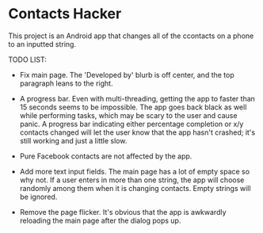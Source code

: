 Contacts Hacker
===============

This project is an Android app that changes all of the ccontacts on a phone to an inputted string.

TODO LIST:
- Fix main page. The 'Developed by' blurb is off center, and the top paragraph leans to the right.

- A progress bar. Even with multi-threading, getting the app to faster than 15 seconds seems to be impossible.
The app goes back black as well while performing tasks, which may be scary to the user and cause panic.
A progress bar indicating either percentage completion or x/y contacts changed will let the user know that the 
app hasn't crashed; it's still working and just a little slow.

- Pure Facebook contacts are not affected by the app.

- Add more text input fields. The main page has a lot of empty space so why not. If a user enters in more than one 
string, the app will choose randomly among them when it is changing contacts. Empty strings will be ignored.

- Remove the page flicker. It's obvious that the app is awkwardly reloading the main page after the dialog pops up.
